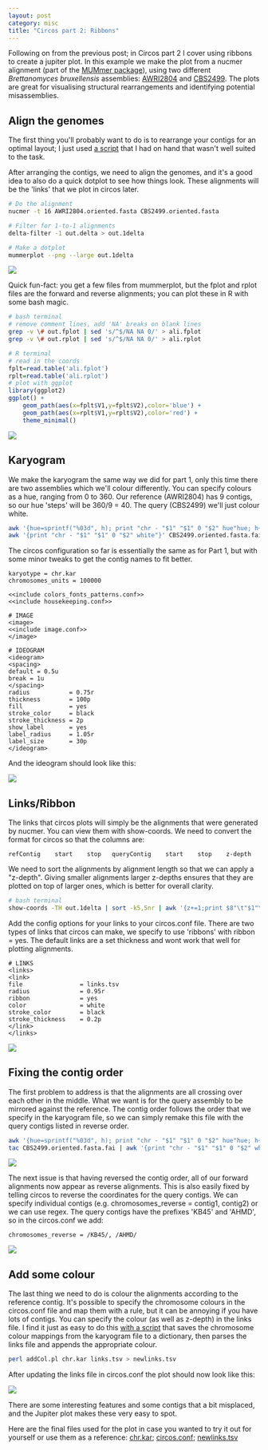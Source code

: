 ```yaml
---
layout: post
category: misc
title: "Circos part 2: Ribbons"
---
```


Following on from the previous post; in Circos part 2 I cover using ribbons to create a jupiter plot.
In this example we make the plot from a nucmer alignment (part of the [MUMmer package](https://github.com/mummer4/mummer)),
using two different _Brettanomyces bruxellensis_ assemblies: 
[AWRI2804](https://www.ncbi.nlm.nih.gov/assembly/GCA_011074885.1) and [CBS2499](https://www.ncbi.nlm.nih.gov/assembly/GCA_000340765.1).
The plots are great for visualising structural rearrangements and identifying potential misassemblies.
<!--more-->
## Align the genomes

The first thing you'll probably want to do is to rearrange your contigs for an optimal layout; 
I just used [a script](docs/orient_haplotigs.pl) that I had on hand that wasn't well suited to the task.

After arranging the contigs, we need to align the genomes, and it's a good idea to also do a quick dotplot to see how things look.
These alignments will be the 'links' that we plot in circos later.

```bash
# Do the alignment
nucmer -t 16 AWRI2804.oriented.fasta CBS2499.oriented.fasta

# Filter for 1-to-1 alignments
delta-filter -1 out.delta > out.1delta

# Make a dotplot
mummerplot --png --large out.1delta 
```

![](/assets/images/mummerplot.png)

Quick fun-fact: you get a few files from mummerplot, 
but the fplot and rplot files are the forward and reverse alignments; 
you can plot these in R with some bash magic.

```bash
# bash terminal
# remove comment lines, add 'NA' breaks on blank lines
grep -v \# out.fplot | sed 's/^$/NA NA 0/' > ali.fplot
grep -v \# out.rplot | sed 's/^$/NA NA 0/' > ali.rplot
```

```R
# R terminal
# read in the coords
fplt=read.table('ali.fplot')
rplt=read.table('ali.rplot')
# plot with ggplot
library(ggplot2)
ggplot() + 
    geom_path(aes(x=fplt$V1,y=fplt$V2),color='blue') + 
    geom_path(aes(x=rplt$V1,y=rplt$V2),color='red') + 
    theme_minimal()
```

![](/assets/images/Rdotplot.png)

## Karyogram

We make the karyogram the same way we did for part 1, 
only this time there are two assemblies which we'll colour differently.
You can specify colours as a hue, ranging from 0 to 360. 
Our reference (AWRI2804) has 9 contigs, so our hue 'steps' will be 360/9 = 40.
The query (CBS2499) we'll just colour white.

```bash
awk '{hue=sprintf("%03d", h); print "chr - "$1" "$1" 0 "$2" hue"hue; h+=40;}' AWRI2804.oriented.fasta.fai >  chr.kar
awk '{print "chr - "$1" "$1" 0 "$2" white"}' CBS2499.oriented.fasta.fai >> chr.kar
```

The circos configuration so far is essentially the same as for Part 1, 
but with some minor tweaks to get the contig names to fit better.

```text
karyotype = chr.kar
chromosomes_units = 100000

<<include colors_fonts_patterns.conf>>
<<include housekeeping.conf>>

# IMAGE
<image>
<<include image.conf>>
</image>

# IDEOGRAM
<ideogram>
<spacing>
default = 0.5u
break = 1u
</spacing>
radius           = 0.75r
thickness        = 100p
fill             = yes
stroke_color     = black
stroke_thickness = 2p
show_label       = yes
label_radius     = 1.05r
label_size       = 30p
</ideogram>
```

And the ideogram should look like this:

![](/assets/images/links.ideo.png)


## Links/Ribbon

The links that circos plots will simply be the alignments that were generated by nucmer.
You can view them with show-coords.
We need to convert the format for circos so that the columns are:

`refContig    start    stop   queryContig    start    stop    z-depth`

We need to sort the alignments by alignment length so that we can apply a "z-depth". 
Giving smaller alignments larger z-depths ensures that they are plotted on top of larger ones,
which is better for overall clarity.

```bash
# bash terminal
show-coords -TH out.1delta | sort -k5,5nr | awk '{z+=1;print $8"\t"$1"\t"$2"\t"$9"\t"$3"\t"$4"\tz="z"}' > links.tsv
```

Add the config options for your links to your circos.conf file.
There are two types of links that circos can make,
we specify to use 'ribbons' with ribbon = yes.
The default links are a set thickness and wont work that well for plotting alignments.

```
# LINKS
<links>
<link>
file                = links.tsv
radius              = 0.95r
ribbon              = yes
color               = white
stroke_color        = black
stroke_thickness    = 0.2p
</link>
</links>
```

![](/assets/images/links.init.png)

## Fixing the contig order

The first problem to address is that the alignments are all crossing over each other in the middle.
What we want is for the query assembly to be mirrored against the reference.
The contig order follows the order that we specify in the karyogram file,
so we can simply remake this file with the query contigs listed in reverse order.

```bash
awk '{hue=sprintf("%03d", h); print "chr - "$1" "$1" 0 "$2" hue"hue; h+=40;}' AWRI2804.oriented.fasta.fai >  chr.kar
tac CBS2499.oriented.fasta.fai | awk '{print "chr - "$1" "$1" 0 "$2" white"}' >> chr.kar
```

![](/assets/images/links.chr-fixed.png)

The next issue is that having reversed the contig order,
all of our forward alignments now appear as reverse alignments.
This is also easily fixed by telling circos to reverse the coordinates for the query contigs.
We can specify individual contigs (e.g. chromosomes_reverse = contig1, contig2) or we can use regex.
The query contigs have the prefixes 'KB45' and 'AHMD', so in the circos.conf we add:

```text
chromosomes_reverse = /KB45/, /AHMD/
```

![](/assets/images/links.fixed.png)

## Add some colour

The last thing we need to do is colour the alignments according to the reference contig.
It's possible to specify the chromosome colours in the circos.conf file and map them with a rule,
but it can be annoying if you have lots of contigs.
You can specify the colour (as well as z-depth) in the links file.
I find it just as easy to do this [with a script](/docs/addCol.pl) that saves the chromosome colour mappings from the karyogram file
to a dictionary, then parses the links file and appends the appropriate colour.

```bash
perl addCol.pl chr.kar links.tsv > newlinks.tsv
```
After updating the links file in circos.conf the plot should now look like this:

![](/assets/images/links.final.png)

There are some interesting features and some contigs that a bit misplaced, 
and the Jupiter plot makes these very easy to spot.

Here are the final files used for the plot in case you wanted to try it out for yourself
or use them as a reference: [chr.kar](/docs/chr.kar); [circos.conf](/docs/circos.conf); [newlinks.tsv](/docs/newlinks.tsv)
















